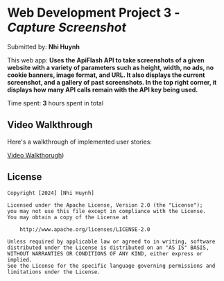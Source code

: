 # Web Development Project 3 - *Capture Screenshot*

Submitted by: **Nhi Huynh**

This web app: **Uses the ApiFlash API to take screenshots of a given website with a variety of parameters such as height, width, no ads, no cookie banners, image format, and URL. It also displays the current screenshot, and a gallery of past screenshots. In the top right corner, it displays how many API calls remain with the API key being used.**

Time spent: **3** hours spent in total

## Video Walkthrough

Here's a walkthrough of implemented user stories:

[Video Walkthorugh](https://imgur.com/a/tKPnhko))


## License

    Copyright [2024] [Nhi Huynh]

    Licensed under the Apache License, Version 2.0 (the "License");
    you may not use this file except in compliance with the License.
    You may obtain a copy of the License at

        http://www.apache.org/licenses/LICENSE-2.0

    Unless required by applicable law or agreed to in writing, software
    distributed under the License is distributed on an "AS IS" BASIS,
    WITHOUT WARRANTIES OR CONDITIONS OF ANY KIND, either express or implied.
    See the License for the specific language governing permissions and
    limitations under the License.
